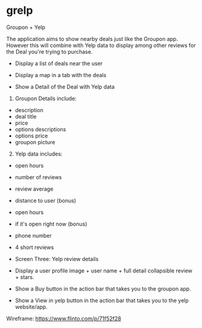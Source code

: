 # grelp
Groupon + Yelp

The application aims to show nearby deals just like the Groupon app. 
However this will combine with Yelp data to display among other reviews for the Deal you're trying to purchase.


- Display a list of deals near the user
- Display a map in a tab with the deals

- Show a Detail of the Deal with Yelp data

1. Groupon Details include: 
  - description
  - deal title
  - price
  - options descriptions
  - options price
  - groupon picture
2. Yelp data includes: 
  - open hours
  - number of reviews
  - review average
  - distance to user (bonus)
  - open hours
  - if it's open right now (bonus)
  - phone number
  - 4 short reviews

- Screen Three: Yelp review details
 - Display a user profile image + user name + full detail collapsible review + stars. 
- Show a Buy button in the action bar that takes you to the groupon app.
- Show a View in yelp button in the action bar that takes you to the yelp website/app.

Wireframe:
https://www.flinto.com/p/71f52f28



